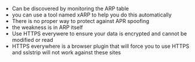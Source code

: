 - Can be discovered by monitoring the ARP table  
- you can use a tool named xARP to help you do this automatically  
- There is no proper way to protect against APR spoofing  
- the weakness is in ARP itself  
- Use HTTPS everywere to ensure your data is encrypted and cannot be modified or read  
- HTTPS everywhere is a browser plugin that will force you to use HTTPS and sslstrip will not work against these sites  
